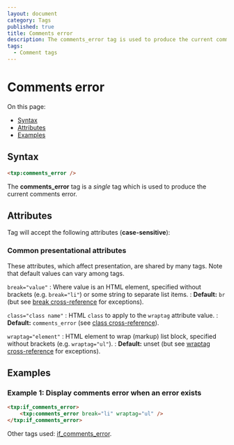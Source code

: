 ```yaml
---
layout: document
category: Tags
published: true
title: Comments error
description: The comments_error tag is used to produce the current comments error.
tags:
  - Comment tags
---
```


# Comments error

On this page:

* [Syntax](#syntax)
* [Attributes](#attributes)
* [Examples](#examples)

## Syntax

~~~ html
<txp:comments_error />
~~~

The **comments_error** tag is a *single* tag which is used to produce the current comments error.

## Attributes

Tag will accept the following attributes (**case-sensitive**):

### Common presentational attributes

These attributes, which affect presentation, are shared by many tags. Note that default values can vary among tags.

`break="value"`
: Where value is an HTML element, specified without brackets (e.g. `break="li"`) or some string to separate list items.
: **Default:** `br` (but see [break cross-reference](https://docs.textpattern.io/tags/tag-attributes-cross-reference#break) for exceptions).

`class="class name"`
: HTML `class` to apply to the `wraptag` attribute value.
: **Default:** `comments_error` (see [class cross-reference](https://docs.textpattern.io/tags/tag-attributes-cross-reference#class)).

`wraptag="element"`
: HTML element to wrap (markup) list block, specified without brackets (e.g. `wraptag="ul"`).
: **Default:** unset (but see [wraptag cross-reference](https://docs.textpattern.io/tags/tag-attributes-cross-reference#wraptag) for exceptions).

## Examples

### Example 1: Display comments error when an error exists

~~~ html
<txp:if_comments_error>
    <txp:comments_error break="li" wraptag="ul" />
</txp:if_comments_error>
~~~

Other tags used: [if_comments_error](if_comments_error).
